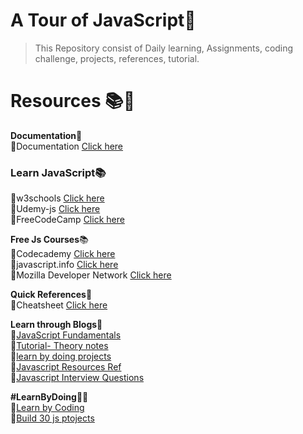 # A Tour of JavaScript💛
> This Repository consist of Daily learning, Assignments, coding challenge, projects, references, tutorial.






# Resources 📚🧾


**Documentation**📑<br>
📔Documentation [Click here](http://introjs.com/docs)<br>

### Learn JavaScript📚
📗w3schools [Click here](https://www.w3schools.com/js/)<br>
📗Udemy-js [Click here](https://www.udemy.com/course/the-complete-javascript-course/)<br>
📗FreeCodeCamp [Click here](https://www.freecodecamp.org/learn/javascript-algorithms-and-data-structures/)<br>


**Free Js Courses**📚<br>
📗Codecademy [Click here](https://www.codecademy.com/catalog/language/javascript)<br>
📗javascript.info [Click here](https://javascript.info/)<br>
📗Mozilla Developer Network [Click here](https://developer.mozilla.org/en-US/docs/Web/JavaScript)<br>



**Quick References**📖<br>
📘Cheatsheet [Click here](https://html-css-js.com/js/) <br>


**Learn through Blogs**🧾<br>
📘[JavaScript Fundamentals](https://www.freecodecamp.org/news/javascript-example/)<br>
📘[Tutorial- Theory notes](https://drive.google.com/drive/u/0/folders/1GwY_1ixbYcNgDwIiLuzdH9Rf9hHjuMqk)<br>
📘[learn by doing projects](https://drive.google.com/drive/u/0/folders/1GwY_1ixbYcNgDwIiLuzdH9Rf9hHjuMqk)<br>
📘[Javascript Resources Ref](https://www.freecodecamp.org/news/30-free-resources-for-learning-javascript-fundamentals/)<br>
📘[Javascript Interview Questions](https://www.interviewbit.com/javascript-interview-questions/)<br>

**#LearnByDoing**👩‍💻<br>
📕[Learn by Coding](https://www.interviewbit.com/courses/fast-track-js/)<br>
📕[Build 30 js ptojects](https://javascript30.com/)<br>


